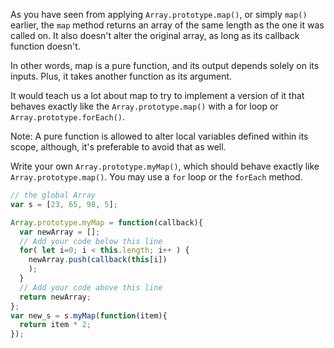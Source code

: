 As you have seen from applying `Array.prototype.map()`, or simply `map()` earlier, the `map` method returns an array of the same length as the one it was called on. It also doesn't alter the original array, as long as its callback function doesn't.

In other words, map is a pure function, and its output depends solely on its inputs. Plus, it takes another function as its argument.

It would teach us a lot about map to try to implement a version of it that behaves exactly like the `Array.prototype.map()` with a for loop or `Array.prototype.forEach()`.

Note: A pure function is allowed to alter local variables defined within its scope, although, it's preferable to avoid that as well.


Write your own `Array.prototype.myMap()`, which should behave exactly like `Array.prototype.map()`. You may use a `for` loop or the `forEach` method.

```js
// the global Array
var s = [23, 65, 98, 5];

Array.prototype.myMap = function(callback){
  var newArray = [];
  // Add your code below this line
  for( let i=0; i < this.length; i++ ) {
    newArray.push(callback(this[i])
    );
  }
  // Add your code above this line
  return newArray;
};
var new_s = s.myMap(function(item){
  return item * 2;
});
